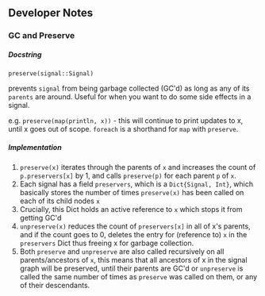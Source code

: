 ## Developer Notes

### GC and Preserve

##### Docstring

`preserve(signal::Signal)`

prevents `signal` from being garbage collected (GC'd) as long as any of its `parents` are around. Useful for when you want to do some side effects in a signal.

e.g. `preserve(map(println, x))` - this will continue to print updates to x, until x goes out of scope. `foreach` is a shorthand for `map` with `preserve`.

##### Implementation

1. `preserve(x)` iterates through the parents of `x` and increases the count of `p.preservers[x]` by 1, and calls `preserve(p)` for each parent `p` of `x`.
1. Each signal has a field `preservers`, which is a `Dict{Signal, Int}`, which basically stores the number of times `preserve(x)` has been called on each of its child nodes `x`
1. Crucially, this Dict holds an active reference to `x` which stops it from getting GC'd
1. `unpreserve(x)` reduces the count of `preservers[x]` in all of x's parents, and if the count goes to 0, deletes the entry for (reference to) `x` in the `preservers` Dict thus freeing x for garbage collection.
1. Both `preserve` and `unpreserve` are also called recursively on all parents/ancestors of `x`, this means that all ancestors of x in the signal graph will be preserved, until their parents are GC'd or `unpreserve` is called the same number of times as `preserve` was called on them, or any of their descendants.
